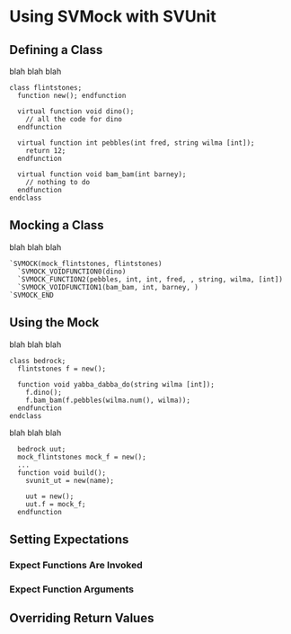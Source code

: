 # Using SVMock with SVUnit

## Defining a Class

blah blah blah

```
class flintstones;
  function new(); endfunction

  virtual function void dino();
    // all the code for dino
  endfunction

  virtual function int pebbles(int fred, string wilma [int]);
    return 12;
  endfunction

  virtual function void bam_bam(int barney);
    // nothing to do
  endfunction
endclass
```

## Mocking a Class

blah blah blah

```
`SVMOCK(mock_flintstones, flintstones)
  `SVMOCK_VOIDFUNCTION0(dino)
  `SVMOCK_FUNCTION2(pebbles, int, int, fred, , string, wilma, [int])
  `SVMOCK_VOIDFUNCTION1(bam_bam, int, barney, )
`SVMOCK_END
```

## Using the Mock

blah blah blah

```
class bedrock;
  flintstones f = new();

  function void yabba_dabba_do(string wilma [int]);
    f.dino();
    f.bam_bam(f.pebbles(wilma.num(), wilma));
  endfunction
endclass
```

blah blah blah

```
  bedrock uut;
  mock_flintstones mock_f = new();
  ...
  function void build();
    svunit_ut = new(name);

    uut = new();
    uut.f = mock_f;
  endfunction
```

## Setting Expectations

### Expect Functions Are Invoked

### Expect Function Arguments

## Overriding Return Values
